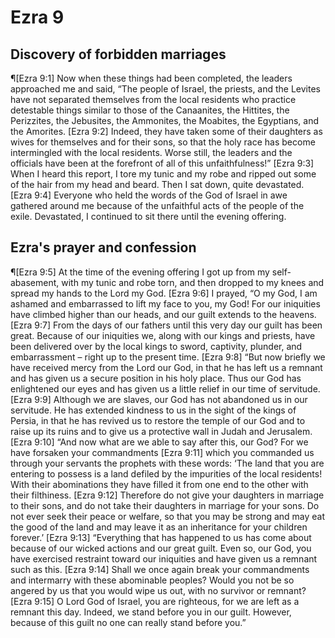 # Ezra 9

## Discovery of forbidden marriages
¶[Ezra 9:1] Now when these things had been completed, the leaders approached me and said, “The people of Israel, the priests, and the Levites have not separated themselves from the local residents who practice detestable things similar to those of the Canaanites, the Hittites, the Perizzites, the Jebusites, the Ammonites, the Moabites, the Egyptians, and the Amorites.
[Ezra 9:2] Indeed, they have taken some of their daughters as wives for themselves and for their sons, so that the holy race has become intermingled with the local residents. Worse still, the leaders and the officials have been at the forefront of all of this unfaithfulness!”
[Ezra 9:3] When I heard this report, I tore my tunic and my robe and ripped out some of the hair from my head and beard. Then I sat down, quite devastated.
[Ezra 9:4] Everyone who held the words of the God of Israel in awe gathered around me because of the unfaithful acts of the people of the exile. Devastated, I continued to sit there until the evening offering.

## Ezra's prayer and confession
¶[Ezra 9:5] At the time of the evening offering I got up from my self-abasement, with my tunic and robe torn, and then dropped to my knees and spread my hands to the Lord my God.
[Ezra 9:6] I prayed, “O my God, I am ashamed and embarrassed to lift my face to you, my God! For our iniquities have climbed higher than our heads, and our guilt extends to the heavens.
[Ezra 9:7] From the days of our fathers until this very day our guilt has been great. Because of our iniquities we, along with our kings and priests, have been delivered over by the local kings to sword, captivity, plunder, and embarrassment – right up to the present time.
[Ezra 9:8] “But now briefly we have received mercy from the Lord our God, in that he has left us a remnant and has given us a secure position in his holy place. Thus our God has enlightened our eyes and has given us a little relief in our time of servitude.
[Ezra 9:9] Although we are slaves, our God has not abandoned us in our servitude. He has extended kindness to us in the sight of the kings of Persia, in that he has revived us to restore the temple of our God and to raise up its ruins and to give us a protective wall in Judah and Jerusalem.
[Ezra 9:10] “And now what are we able to say after this, our God? For we have forsaken your commandments
[Ezra 9:11] which you commanded us through your servants the prophets with these words: ‘The land that you are entering to possess is a land defiled by the impurities of the local residents! With their abominations they have filled it from one end to the other with their filthiness.
[Ezra 9:12] Therefore do not give your daughters in marriage to their sons, and do not take their daughters in marriage for your sons. Do not ever seek their peace or welfare, so that you may be strong and may eat the good of the land and may leave it as an inheritance for your children forever.’
[Ezra 9:13] “Everything that has happened to us has come about because of our wicked actions and our great guilt. Even so, our God, you have exercised restraint toward our iniquities and have given us a remnant such as this.
[Ezra 9:14] Shall we once again break your commandments and intermarry with these abominable peoples? Would you not be so angered by us that you would wipe us out, with no survivor or remnant?
[Ezra 9:15] O Lord God of Israel, you are righteous, for we are left as a remnant this day. Indeed, we stand before you in our guilt. However, because of this guilt no one can really stand before you.”
